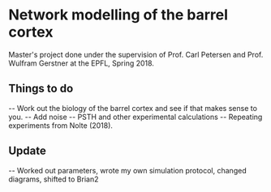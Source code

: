# Network modelling of the barrel cortex

Master's project done under the supervision of Prof. Carl Petersen and Prof. Wulfram Gerstner at the EPFL, Spring 2018.

## Things to do 

-- Work out the biology of the barrel cortex and see if that makes sense to you.
-- Add noise
-- PSTH and other experimental calculations
-- Repeating experiments from Nolte (2018).

## Update
-- Worked out parameters, wrote my own simulation protocol, changed diagrams, shifted to Brian2
